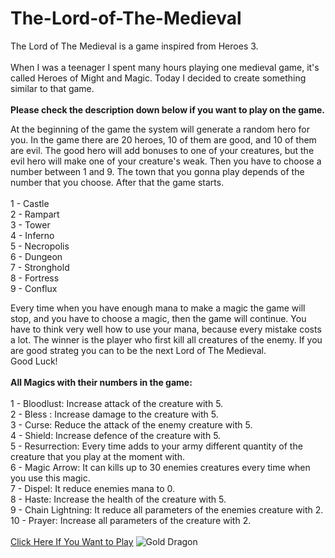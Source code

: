 # The-Lord-of-The-Medieval
The Lord of The Medieval is a game inspired from Heroes 3.
<br/>
<br/>
When I was a teenager I spent many hours playing one medieval game, it's called Heroes of Might and Magic. Today I decided to create something similar to that game. 
<br/>
<br/>**Please check the description down below if you want to play on the game.**

At the beginning of the game the system will generate a random hero for you. In the game there are 20 heroes, 10 of them are good, and 10 of them are evil. The good hero will add bonuses to one of your creatures, but the evil hero will make one of your creature's weak. Then you have to choose a number between 1 and 9. The town that you gonna play depends of the number that you choose. After that the game starts.  <br/>
<br/>
1 - Castle <br/>
2 - Rampart <br/>
3 - Tower <br/>
4 - Inferno <br/>
5 - Necropolis <br/>
6 - Dungeon <br/>
7 - Stronghold <br/>
8 - Fortress <br/>
9 - Conflux <br/>

Every time when you have enough mana to make a magic the game will stop, and you have to choose a magic, then the game will continue. You have to think very well how to use your mana, because every mistake costs a lot. The winner is the player who first kill all creatures of the enemy. If you are good strateg you can to be the next Lord of The Medieval. <br/> Good Luck! <br/>
<br/>
**All Magics with their numbers in the game:**<br/>
<br/>
1 - Bloodlust: Increase attack of the creature with 5. <br/>
2 - Bless : Increase damage to the creature with 5. <br/>
3 - Curse: Reduce the attack of the enemy creature with 5. <br/>
4 - Shield: Increase defence of the creature with 5. <br/>
5 - Resurrection: Every time adds to your army different quantity of the creature that you play at the moment with. <br/>
6 - Magic Arrow: It can kills up to 30 enemies creatures every time when you use this magic. <br/>
7 - Dispel: It reduce enemies mana to 0. <br/>
8 - Haste: Increase the health of the creature with 5. <br/>
9 - Chain Lightning: It reduce all parameters of the enemies creature with 2. <br/>
10 - Prayer: Increase all parameters of the creature with 2. <br/>
<br/>
[Click Here If You Want to Play](https://replit.com/@HristianBalevsk/The-Lord-of-The-Medieval?v=1)
![Gold Dragon](https://user-images.githubusercontent.com/114162692/232104884-2a128d67-01dc-4452-a7af-18771c0881f7.png)

